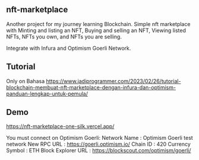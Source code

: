 ## nft-marketplace

Another project for my journey learning Blockchain. Simple nft marketplace with Minting and listing an NFT, Buying and selling an NFT, Viewing listed NFTs, NFTs you own, and NFTs you are selling.

Integrate with Infura and Optimism Goerli Network.

## Tutorial
Only on Bahasa
https://www.jadiprogrammer.com/2023/02/26/tutorial-blockchain-membuat-nft-marketplace-dengan-infura-dan-optimism-panduan-lengkap-untuk-pemula/

## Demo
https://nft-marketplace-one-silk.vercel.app/

You must connect on Optimism Goerli:
Network Name : Optimism Goerli test network
New RPC URL : https://goerli.optimism.io/
Chain ID : 420
Currency Symbol : ETH
Block Explorer URL : https://blockscout.com/optimism/goerli/
